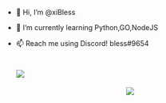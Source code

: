- 👋 Hi, I’m @xiBless
- 🌱 I’m currently learning Python,GO,NodeJS
- 📫 Reach me using Discord! bless#9654


    # ![](https://komarev.com/ghpvc/?username=xiBless&color=green)
    
<p align="center">
  <a href="https://github.com/@xiBless">
    <img src="https://discord.c99.nl/widget/theme-4/802582787205890078.png"/>
     </a>
